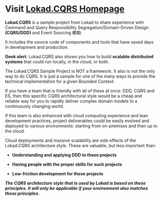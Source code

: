 # Visit [Lokad.CQRS Homepage](http://lokad.github.com/lokad-cqrs/)

**Lokad.CQRS** is a sample project from Lokad to share experience with Command and Query Responsibility Segregation/Domain-Driven Design  **(CQRS/DDD)** and Event Sourcing **(ES)**.
 
 It includes the source code of components and tools that have saved days in development and production.

**Geek alert**: Lokad.CQRS also shows you how to build **scalable distributed systems** that could run locally, in the cloud, or both.

The Lokad.CQRS Sample Project is NOT a framework.   It also is not the only way to do CQRS.  It is just a sample for one of the many ways to provide the technical implementation for a given Bounded Context. 

If you have a team that is friendly with all of these at once: DDD, CQRS and ES, then this specific CQRS architectural style would be a cheap and reliable way for you to rapidly deliver complex domain models to a continuously changing world.

If this team is also enhanced with cloud computing experience and lean development practices, project deliverables could be easily evolved and deployed to various environments: starting from on-premises and then up to the cloud.

Cloud deployments and massive scalability are side effects of the Lokad.CQRS architecture style.  These are valuable, but less important than:

* **Understanding and applying DDD to these projects**

* **Having people with the proper skills for such projects**

* **Low-friction development for these projects**
 
***The CQRS architecture style that is used by Lokad is based on these principles.  It will only be applicable if your environment also matches these principles.***




